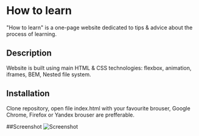 # How to learn

"How to learn" is a one-page website dedicated to tips & advice about the process of learning.

## Description
Website is built using main HTML & CSS technologies: flexbox, animation, iframes, BEM, Nested file system.

## Installation

Clone repository, open file index.html with your favourite brouser, Google Chrome, Firefox or Yandex brouser are prefferable.

##Screenshot
![Screenshot](https://github.com/KarinaRakhimova/how-to-learn/assets/44320852/5e80340e-b49d-485a-98f2-679d81fb5c80)

